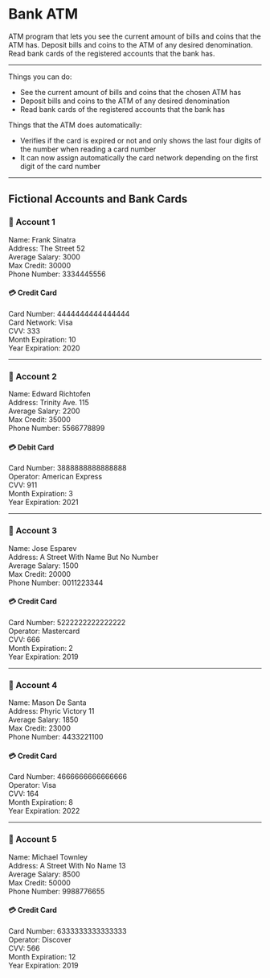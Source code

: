 # Bank ATM

ATM program that lets you see the current amount of bills and coins that the ATM has. Deposit bills and coins to the ATM of any desired denomination. Read bank cards of the registered accounts that the bank has. 

---

Things you can do:

- See the current amount of bills and coins that the chosen ATM has
- Deposit bills and coins to the ATM of any desired denomination
- Read bank cards of the registered accounts that the bank has 

Things that the ATM does automatically:

- Verifies if the card is expired or not and only shows the last four digits of the number when reading a card number
- It can now assign automatically the card network depending on the first digit of the card number

---

## Fictional Accounts and Bank Cards

### 👤 Account 1

Name: Frank Sinatra <br>
Address: The Street 52 <br>
Average Salary: 3000 <br>
Max Credit: 30000 <br>
Phone Number: 3334445556 <br>

#### 💳 Credit Card

Card Number: 4444444444444444 <br>
Card Network: Visa <br>
CVV: 333 <br>
Month Expiration: 10 <br>
Year Expiration: 2020 <br>

---

### 👤 Account 2

Name: Edward Richtofen <br>
Address: Trinity Ave. 115 <br>
Average Salary: 2200 <br>
Max Credit: 35000 <br>
Phone Number: 5566778899 <br>

#### 💳 Debit Card

Card Number: 3888888888888888 <br>
Operator: American Express <br>
CVV: 911 <br>
Month Expiration: 3 <br>
Year Expiration: 2021 <br>

---

### 👤 Account 3

Name: Jose Esparev <br>
Address: A Street With Name But No Number <br>
Average Salary: 1500 <br>
Max Credit: 20000 <br>
Phone Number: 0011223344 <br>

#### 💳 Credit Card

Card Number: 5222222222222222 <br>
Operator: Mastercard <br>
CVV: 666 <br>
Month Expiration: 2 <br>
Year Expiration: 2019 <br>

---

### 👤 Account 4

Name: Mason De Santa <br>
Address: Phyric Victory 11 <br>
Average Salary: 1850 <br>
Max Credit: 23000 <br>
Phone Number: 4433221100 <br>

#### 💳 Credit Card

Card Number: 4666666666666666 <br>
Operator: Visa <br>
CVV: 164 <br>
Month Expiration: 8 <br>
Year Expiration: 2022 <br>

---

### 👤 Account 5

Name: Michael Townley <br>
Address: A Street With No Name 13 <br>
Average Salary: 8500 <br>
Max Credit: 50000 <br>
Phone Number: 9988776655 <br>

#### 💳 Credit Card

Card Number: 6333333333333333 <br>
Operator: Discover <br>
CVV: 566 <br>
Month Expiration: 12 <br>
Year Expiration: 2019 <br>
